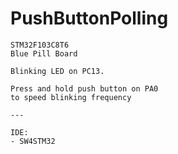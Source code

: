 # PushButtonPolling

	STM32F103C8T6
	Blue Pill Board

	Blinking LED on PC13.

	Press and hold push button on PA0
	to speed blinking frequency

	---

	IDE:
	- SW4STM32
